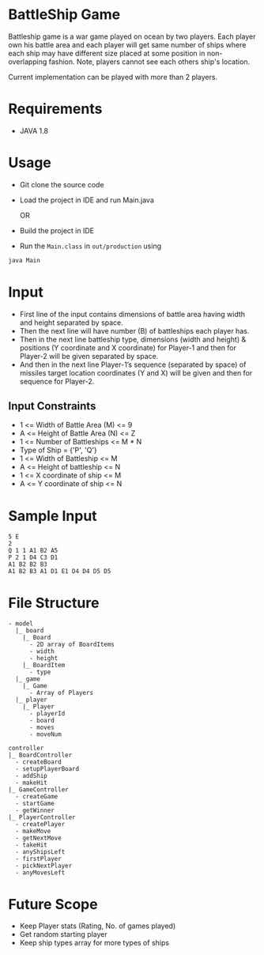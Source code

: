 # BattleShip Game

Battleship game is a war game played on ocean by two players. Each player own his battle area and each player will get same number of ships where each ship may have different size placed at some position in non-overlapping fashion. Note, players cannot see each others ship's location.

Current implementation can be played with more than 2 players.

# Requirements

- JAVA 1.8

# Usage

- Git clone the source code
- Load the project in IDE and run Main.java

  OR

- Build the project in IDE
- Run the `Main.class` in `out/production` using

```bash
java Main
```

# Input

- First line of the input contains dimensions of battle area having width and height separated by space.
- Then the next line will have number (B) of battleships each player has.
- Then in the next line battleship type, dimensions (width and height) & positions (Y coordinate and X coordinate) for Player-1 and then for Player-2 will be given separated by space.
- And then in the next line Player-1’s sequence (separated by space) of missiles target location coordinates (Y and X) will be given and then for sequence for Player-2.

## Input Constraints

- 1 <= Width of Battle Area (M) <= 9
- A <= Height of Battle Area (N) <= Z
- 1 <= Number of Battleships <= M \* N
- Type of Ship = {'P', 'Q'}
- 1 <= Width of Battleship <= M
- A <= Height of battleship <= N
- 1 <= X coordinate of ship <= M
- A <= Y coordinate of ship <= N

# Sample Input

```
5 E
2
Q 1 1 A1 B2 A5
P 2 1 D4 C3 D1
A1 B2 B2 B3
A1 B2 B3 A1 D1 E1 D4 D4 D5 D5
```

# File Structure

```
- model
  |_ board
    |_ Board
      - 2D array of BoardItems
      - width
      - height
    |_ BoardItem
      - type
  |_ game
    |_ Game
      - Array of Players
  |_ player
    |_ Player
      - playerId
      - board
      - moves
      - moveNum

controller
|_ BoardController
  - createBoard
  - setupPlayerBoard
  - addShip
  - makeHit
|_ GameController
  - createGame
  - startGame
  - getWinner
|_ PlayerController
  - createPlayer
  - makeMove
  - getNextMove
  - takeHit
  - anyShipsLeft
  - firstPlayer
  - pickNextPlayer
  - anyMovesLeft
```

# Future Scope

- Keep Player stats (Rating, No. of games played)
- Get random starting player
- Keep ship types array for more types of ships
